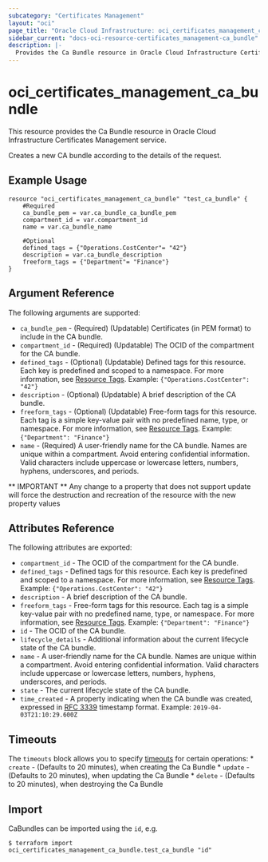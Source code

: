 ```yaml
---
subcategory: "Certificates Management"
layout: "oci"
page_title: "Oracle Cloud Infrastructure: oci_certificates_management_ca_bundle"
sidebar_current: "docs-oci-resource-certificates_management-ca_bundle"
description: |-
  Provides the Ca Bundle resource in Oracle Cloud Infrastructure Certificates Management service
---
```


# oci_certificates_management_ca_bundle
This resource provides the Ca Bundle resource in Oracle Cloud Infrastructure Certificates Management service.

Creates a new CA bundle according to the details of the request.

## Example Usage

```hcl
resource "oci_certificates_management_ca_bundle" "test_ca_bundle" {
	#Required
	ca_bundle_pem = var.ca_bundle_ca_bundle_pem
	compartment_id = var.compartment_id
	name = var.ca_bundle_name

	#Optional
	defined_tags = {"Operations.CostCenter"= "42"}
	description = var.ca_bundle_description
	freeform_tags = {"Department"= "Finance"}
}
```

## Argument Reference

The following arguments are supported:

* `ca_bundle_pem` - (Required) (Updatable) Certificates (in PEM format) to include in the CA bundle.
* `compartment_id` - (Required) (Updatable) The OCID of the compartment for the CA bundle.
* `defined_tags` - (Optional) (Updatable) Defined tags for this resource. Each key is predefined and scoped to a namespace. For more information, see [Resource Tags](https://docs.cloud.oracle.com/iaas/Content/General/Concepts/resourcetags.htm). Example: `{"Operations.CostCenter": "42"}` 
* `description` - (Optional) (Updatable) A brief description of the CA bundle.
* `freeform_tags` - (Optional) (Updatable) Free-form tags for this resource. Each tag is a simple key-value pair with no predefined name, type, or namespace. For more information, see [Resource Tags](https://docs.cloud.oracle.com/iaas/Content/General/Concepts/resourcetags.htm). Example: `{"Department": "Finance"}` 
* `name` - (Required) A user-friendly name for the CA bundle. Names are unique within a compartment. Avoid entering confidential information. Valid characters include uppercase or lowercase letters, numbers, hyphens, underscores, and periods.


** IMPORTANT **
Any change to a property that does not support update will force the destruction and recreation of the resource with the new property values

## Attributes Reference

The following attributes are exported:

* `compartment_id` - The OCID of the compartment for the CA bundle.
* `defined_tags` - Defined tags for this resource. Each key is predefined and scoped to a namespace. For more information, see [Resource Tags](https://docs.cloud.oracle.com/iaas/Content/General/Concepts/resourcetags.htm). Example: `{"Operations.CostCenter": "42"}` 
* `description` - A brief description of the CA bundle.
* `freeform_tags` - Free-form tags for this resource. Each tag is a simple key-value pair with no predefined name, type, or namespace. For more information, see [Resource Tags](https://docs.cloud.oracle.com/iaas/Content/General/Concepts/resourcetags.htm). Example: `{"Department": "Finance"}` 
* `id` - The OCID of the CA bundle.
* `lifecycle_details` - Additional information about the current lifecycle state of the CA bundle.
* `name` - A user-friendly name for the CA bundle. Names are unique within a compartment. Avoid entering confidential information. Valid characters include uppercase or lowercase letters, numbers, hyphens, underscores, and periods.
* `state` - The current lifecycle state of the CA bundle.
* `time_created` - A property indicating when the CA bundle was created, expressed in [RFC 3339](https://tools.ietf.org/html/rfc3339) timestamp format. Example: `2019-04-03T21:10:29.600Z` 

## Timeouts

The `timeouts` block allows you to specify [timeouts](https://registry.terraform.io/providers/oracle/oci/latest/docs/guides/changing_timeouts) for certain operations:
	* `create` - (Defaults to 20 minutes), when creating the Ca Bundle
	* `update` - (Defaults to 20 minutes), when updating the Ca Bundle
	* `delete` - (Defaults to 20 minutes), when destroying the Ca Bundle


## Import

CaBundles can be imported using the `id`, e.g.

```
$ terraform import oci_certificates_management_ca_bundle.test_ca_bundle "id"
```


